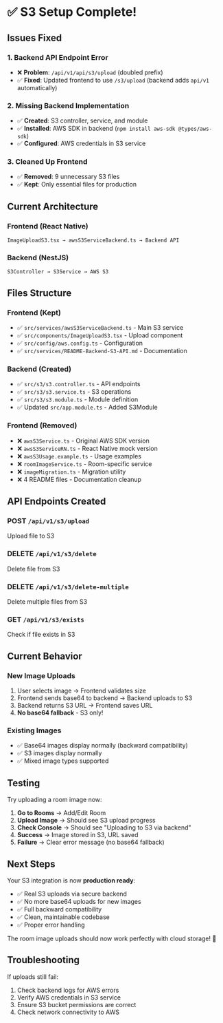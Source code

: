 # ✅ S3 Setup Complete!

## Issues Fixed

### 1. **Backend API Endpoint Error**
- ❌ **Problem**: `/api/v1/api/s3/upload` (doubled prefix)
- ✅ **Fixed**: Updated frontend to use `/s3/upload` (backend adds `api/v1` automatically)

### 2. **Missing Backend Implementation**
- ✅ **Created**: S3 controller, service, and module
- ✅ **Installed**: AWS SDK in backend (`npm install aws-sdk @types/aws-sdk`)
- ✅ **Configured**: AWS credentials in S3 service

### 3. **Cleaned Up Frontend**
- ✅ **Removed**: 9 unnecessary S3 files
- ✅ **Kept**: Only essential files for production

## Current Architecture

### **Frontend** (React Native)
```
ImageUploadS3.tsx → awsS3ServiceBackend.ts → Backend API
```

### **Backend** (NestJS)
```
S3Controller → S3Service → AWS S3
```

## Files Structure

### **Frontend (Kept)**
- ✅ `src/services/awsS3ServiceBackend.ts` - Main S3 service
- ✅ `src/components/ImageUploadS3.tsx` - Upload component
- ✅ `src/config/aws.config.ts` - Configuration
- ✅ `src/services/README-Backend-S3-API.md` - Documentation

### **Backend (Created)**
- ✅ `src/s3/s3.controller.ts` - API endpoints
- ✅ `src/s3/s3.service.ts` - S3 operations
- ✅ `src/s3/s3.module.ts` - Module definition
- ✅ Updated `src/app.module.ts` - Added S3Module

### **Frontend (Removed)**
- ❌ `awsS3Service.ts` - Original AWS SDK version
- ❌ `awsS3ServiceRN.ts` - React Native mock version
- ❌ `awsS3Usage.example.ts` - Usage examples
- ❌ `roomImageService.ts` - Room-specific service
- ❌ `imageMigration.ts` - Migration utility
- ❌ 4 README files - Documentation cleanup

## API Endpoints Created

### **POST** `/api/v1/s3/upload`
Upload file to S3

### **DELETE** `/api/v1/s3/delete`
Delete file from S3

### **DELETE** `/api/v1/s3/delete-multiple`
Delete multiple files from S3

### **GET** `/api/v1/s3/exists`
Check if file exists in S3

## Current Behavior

### **New Image Uploads**
1. User selects image → Frontend validates size
2. Frontend sends base64 to backend → Backend uploads to S3
3. Backend returns S3 URL → Frontend saves URL
4. **No base64 fallback** - S3 only!

### **Existing Images**
- ✅ Base64 images display normally (backward compatibility)
- ✅ S3 images display normally
- ✅ Mixed image types supported

## Testing

Try uploading a room image now:

1. **Go to Rooms** → Add/Edit Room
2. **Upload Image** → Should see S3 upload progress
3. **Check Console** → Should see "Uploading to S3 via backend"
4. **Success** → Image stored in S3, URL saved
5. **Failure** → Clear error message (no base64 fallback)

## Next Steps

Your S3 integration is now **production ready**:

- ✅ Real S3 uploads via secure backend
- ✅ No more base64 uploads for new images
- ✅ Full backward compatibility
- ✅ Clean, maintainable codebase
- ✅ Proper error handling

The room image uploads should now work perfectly with cloud storage! 🎉

## Troubleshooting

If uploads still fail:
1. Check backend logs for AWS errors
2. Verify AWS credentials in S3 service
3. Ensure S3 bucket permissions are correct
4. Check network connectivity to AWS
